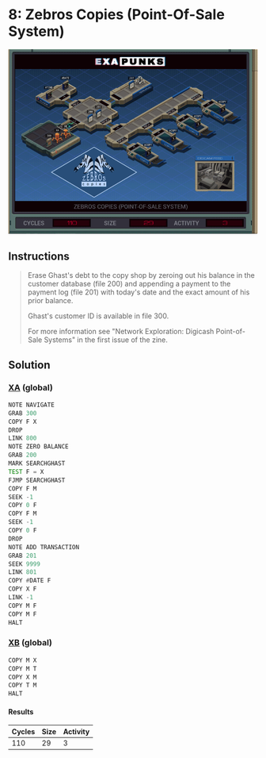 # 8: Zebros Copies (Point-Of-Sale System)

<div align="center"><img src="EXAPUNKS - Zebros Copies (110, 29, 3, 2022-12-10-20-03-00).gif" /></div>

## Instructions
> Erase Ghast's debt to the copy shop by zeroing out his balance in the customer database (file 200) and appending a payment to the payment log (file 201) with today's date and the exact amount of his prior balance.
> 
> Ghast's customer ID is available in file 300.
> 
> For more information see "Network Exploration: Digicash Point-of-Sale Systems" in the first issue of the zine.

## Solution

### [XA](XA.exa) (global)
```asm
NOTE NAVIGATE
GRAB 300
COPY F X
DROP
LINK 800
NOTE ZERO BALANCE
GRAB 200
MARK SEARCHGHAST
TEST F = X
FJMP SEARCHGHAST
COPY F M
SEEK -1
COPY 0 F
COPY F M
SEEK -1
COPY 0 F
DROP
NOTE ADD TRANSACTION
GRAB 201
SEEK 9999
LINK 801
COPY #DATE F
COPY X F
LINK -1
COPY M F
COPY M F
HALT


```

### [XB](XB.exa) (global)
```asm
COPY M X
COPY M T
COPY X M
COPY T M
HALT
```

#### Results
| Cycles | Size | Activity |
|--------|------|----------|
| 110    | 29   | 3        |
